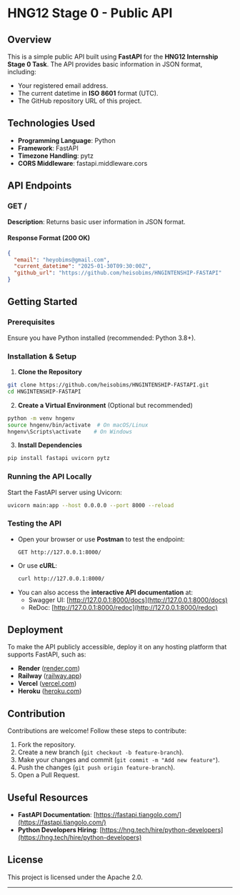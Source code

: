 # HNG12 Stage 0 - Public API

## Overview
This is a simple public API built using **FastAPI** for the **HNG12 Internship Stage 0 Task**. The API provides basic information in JSON format, including:
- Your registered email address.
- The current datetime in **ISO 8601** format (UTC).
- The GitHub repository URL of this project.

## Technologies Used
- **Programming Language**: Python
- **Framework**: FastAPI
- **Timezone Handling**: pytz
- **CORS Middleware**: fastapi.middleware.cors

## API Endpoints

### **GET /**
**Description**: Returns basic user information in JSON format.

#### **Response Format (200 OK)**
```json
{
  "email": "heyobims@gmail.com",
  "current_datetime": "2025-01-30T09:30:00Z",
  "github_url": "https://github.com/heisobims/HNGINTENSHIP-FASTAPI"
}
```

## Getting Started

### **Prerequisites**
Ensure you have Python installed (recommended: Python 3.8+).

### **Installation & Setup**
1. **Clone the Repository**
```sh
git clone https://github.com/heisobims/HNGINTENSHIP-FASTAPI.git
cd HNGINTENSHIP-FASTAPI
```
2. **Create a Virtual Environment** (Optional but recommended)
```sh
python -m venv hngenv
source hngenv/bin/activate  # On macOS/Linux
hngenv\Scripts\activate    # On Windows
```
3. **Install Dependencies**
```sh
pip install fastapi uvicorn pytz
```

### **Running the API Locally**
Start the FastAPI server using Uvicorn:
```sh
uvicorn main:app --host 0.0.0.0 --port 8000 --reload
```

### **Testing the API**
- Open your browser or use **Postman** to test the endpoint:
  ```
  GET http://127.0.0.1:8000/
  ```
- Or use **cURL**:
  ```sh
  curl http://127.0.0.1:8000/
  ```
- You can also access the **interactive API documentation** at:
  - Swagger UI: [http://127.0.0.1:8000/docs](http://127.0.0.1:8000/docs)
  - ReDoc: [http://127.0.0.1:8000/redoc](http://127.0.0.1:8000/redoc)

## Deployment
To make the API publicly accessible, deploy it on any hosting platform that supports FastAPI, such as:
- **Render** ([render.com](https://render.com/))
- **Railway** ([railway.app](https://railway.app/))
- **Vercel** ([vercel.com](https://vercel.com/))
- **Heroku** ([heroku.com](https://www.heroku.com/))

## Contribution
Contributions are welcome! Follow these steps to contribute:
1. Fork the repository.
2. Create a new branch (`git checkout -b feature-branch`).
3. Make your changes and commit (`git commit -m "Add new feature"`).
4. Push the changes (`git push origin feature-branch`).
5. Open a Pull Request.

## Useful Resources
- **FastAPI Documentation**: [https://fastapi.tiangolo.com/](https://fastapi.tiangolo.com/)
- **Python Developers Hiring**: [https://hng.tech/hire/python-developers](https://hng.tech/hire/python-developers)

## License
This project is licensed under the Apache 2.0.

---


